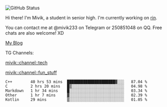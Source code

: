 ![GitHub Status](https://github-readme-stats.vercel.app/api?show_icons=true&username=Mivik)

Hi there! I'm Mivik, a student in senior high. I'm currently working on [rin](https://github.com/Mivik/rin).

You can contact me at @mivik233 on Telegram or 250851048 on QQ. Free chats are also welcome! XD

[My Blog](https://mivik.gitee.io)

TG Channels:

[mivik::channel::tech](https://t.me/mivik_channel_tech/)

[mivik::channel::fun_stuff](https://t.me/mivik_channel_fun_stuff/)

<!--START_SECTION:waka-->
```text
C++        40 hrs 53 mins  █████████████████████▓░░░   87.04 % 
C          2 hrs 20 mins   █▒░░░░░░░░░░░░░░░░░░░░░░░   04.98 % 
Markdown   1 hr 34 mins    █░░░░░░░░░░░░░░░░░░░░░░░░   03.34 % 
Other      1 hr 7 mins     ▓░░░░░░░░░░░░░░░░░░░░░░░░   02.39 % 
Kotlin     29 mins         ▒░░░░░░░░░░░░░░░░░░░░░░░░   01.05 % 
```
<!--END_SECTION:waka-->

